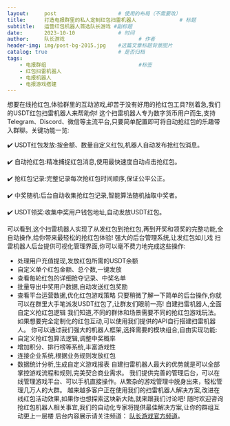 ```yaml
---
layout:     post   				    # 使用的布局（不需要改）
title:      打造电报群里的私人定制红包扫雷机器人 				# 标题 
subtitle:   运营红包机器人首选队长游戏 #副标题
date:       2023-10-10				# 时间
author:     队长游戏 						# 作者
header-img: img/post-bg-2015.jpg 	#这篇文章标题背景图片
catalog: true 						# 是否归档
tags:
    - 电报群组								#标签
    - 红包扫雷机器人
    - 电报机器人
    - 电报游戏搭建
---
```

想要在线抢红包,体验群里的互动游戏,却苦于没有好用的抢红包工具?别着急,我们的USDT红包扫雷机器人来帮助你!
这个扫雷机器人专为数字货币用户而生,支持 Telegram、Discord、微信等主流平台,只要简单配置即可将自动抢红包的乐趣带入群聊。关键功能一览:

:heavy_check_mark: USDT红包发放:按金额、数量自定义红包,机器人自动发布抢红包消息。

:heavy_check_mark: 自动抢红包:精准捕捉红包消息,使用最快速度自动点击抢红包。

:heavy_check_mark: 抢红包记录:完整记录每次抢红包时间顺序,保证公平公正。

:heavy_check_mark: 中奖随机:后台自动收集抢红包记录,智能算法随机抽取中奖者。

:heavy_check_mark: USDT领奖:收集中奖用户钱包地址,自动发放USDT红包。

可以看到,这个扫雷机器人实现了从发红包到抢红包,再到开奖和领奖的完整功能,全自动操作,给你带来最轻松的抢红包体验!
强大的后台管理系统,让发红包如儿戏
扫雷机器人后台提供可视化管理界面,你可以毫不费力地完成这些操作:
- 处理用户充值提现,发放红包所需的USDT余额
- 自定义单个红包金额、总个数,一键发放
- 查看每轮红包的详细抢夺记录、中奖名单
- 批量导出中奖用户数据,自动发送红包奖励
- 查看平台运营数据,优化红包游戏策略
只要稍微了解一下简单的后台操作,你就可以在群里大手笔派发USDT红包了,让群友们眼前一亮!
自建扫雷机器人,全面自定义抢红包逻辑
我们知道,不同的群体和场景需要不同的抢红包游戏玩法。如果想要完全定制化的红包互动,可以使用我们提供的API自行搭建扫雷机器人。
你可以通过我们强大的机器人框架,选择需要的模块组合,自由实现功能:
- 自定义抢红包算法逻辑,调整中奖概率
- 增加积分、排行榜等系统,丰富游戏性
- 连接企业系统,根据业务规则发放红包
- 数据统计分析,生成自定义游戏报表
自建扫雷机器人最大的优势就是可以全部掌控游戏流程和规则,完美契合商业需求。
我们提供完善的管理后台，可以在线管理游戏平台、可以手机直接操作。从繁杂的游戏管理中脱身出来，轻松管理几万人的大群。
越来越多客户正在使用我们的扫雷机器人解决方案,改进在线红包活动效果,如果你也想探索这块新大陆,就来跟我们讨论吧!
随时欢迎咨询抢红包机器人相关事宜,我们的自动化专家将提供最佳解决方案,让你的群组互动更上一层楼
后台内容展示请关注频道： [队长游戏官方频道](https://t.me/duizhangGame  "加入队长游戏官方频道，紧跟功能更新")。
